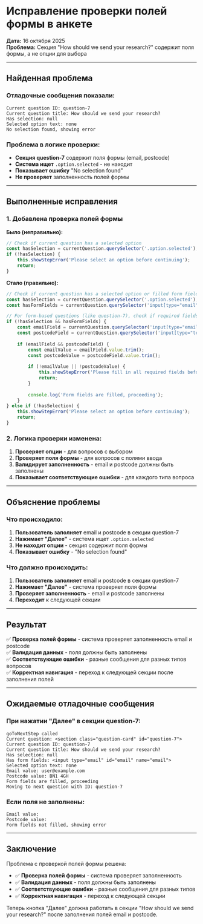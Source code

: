 # Исправление проверки полей формы в анкете

**Дата:** 16 октября 2025  
**Проблема:** Секция "How should we send your research?" содержит поля формы, а не опции для выбора

---

## Найденная проблема

### Отладочные сообщения показали:
```
Current question ID: question-7
Current question title: How should we send your research?
Has selection: null
Selected option text: none
No selection found, showing error
```

### Проблема в логике проверки:
- **Секция question-7** содержит поля формы (email, postcode)
- **Система ищет** `.option.selected` - не находит
- **Показывает ошибку** "No selection found"
- **Не проверяет** заполненность полей формы

---

## Выполненные исправления

### 1. Добавлена проверка полей формы

**Было (неправильно):**
```javascript
// Check if current question has a selected option
const hasSelection = currentQuestion.querySelector('.option.selected');
if (!hasSelection) {
    this.showStepError('Please select an option before continuing');
    return;
}
```

**Стало (правильно):**
```javascript
// Check if current question has a selected option or filled form fields
const hasSelection = currentQuestion.querySelector('.option.selected');
const hasFormFields = currentQuestion.querySelector('input[type="email"], input[type="text"]');

// For form-based questions (like question-7), check if required fields are filled
if (!hasSelection && hasFormFields) {
    const emailField = currentQuestion.querySelector('input[type="email"]');
    const postcodeField = currentQuestion.querySelector('input[type="text"]');
    
    if (emailField && postcodeField) {
        const emailValue = emailField.value.trim();
        const postcodeValue = postcodeField.value.trim();
        
        if (!emailValue || !postcodeValue) {
            this.showStepError('Please fill in all required fields before continuing');
            return;
        }
        
        console.log('Form fields are filled, proceeding');
    }
} else if (!hasSelection) {
    this.showStepError('Please select an option before continuing');
    return;
}
```

### 2. Логика проверки изменена:
1. **Проверяет опции** - для вопросов с выбором
2. **Проверяет поля формы** - для вопросов с полями ввода
3. **Валидирует заполненность** - email и postcode должны быть заполнены
4. **Показывает соответствующие ошибки** - для каждого типа вопроса

---

## Объяснение проблемы

### Что происходило:
1. **Пользователь заполняет** email и postcode в секции question-7
2. **Нажимает "Далее"** - система ищет `.option.selected`
3. **Не находит опции** - секция содержит поля формы
4. **Показывает ошибку** - "No selection found"

### Что должно происходить:
1. **Пользователь заполняет** email и postcode в секции question-7
2. **Нажимает "Далее"** - система проверяет поля формы
3. **Проверяет заполненность** - email и postcode заполнены
4. **Переходит** к следующей секции

---

## Результат

✅ **Проверка полей формы** - система проверяет заполненность email и postcode  
✅ **Валидация данных** - поля должны быть заполнены  
✅ **Соответствующие ошибки** - разные сообщения для разных типов вопросов  
✅ **Корректная навигация** - переход к следующей секции после заполнения полей  

---

## Ожидаемые отладочные сообщения

### При нажатии "Далее" в секции question-7:
```
goToNextStep called
Current question: <section class="question-card" id="question-7">
Current question ID: question-7
Current question title: How should we send your research?
Has selection: null
Has form fields: <input type="email" id="email" name="email">
Selected option text: none
Email value: user@example.com
Postcode value: BN1 4GH
Form fields are filled, proceeding
Moving to next question with ID: question-7
```

### Если поля не заполнены:
```
Email value: 
Postcode value: 
Form fields not filled, showing error
```

---

## Заключение

Проблема с проверкой полей формы решена:
- ✅ **Проверка полей формы** - система проверяет заполненность
- ✅ **Валидация данных** - поля должны быть заполнены
- ✅ **Соответствующие ошибки** - разные сообщения для разных типов
- ✅ **Корректная навигация** - переход к следующей секции

Теперь кнопка "Далее" должна работать в секции "How should we send your research?" после заполнения полей email и postcode.
